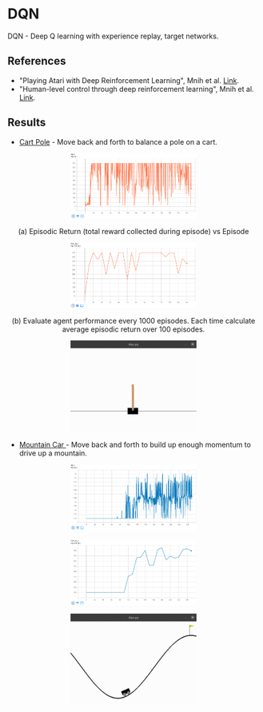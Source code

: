 # DQN

DQN - Deep Q learning with experience replay, target networks.

## References
* "Playing Atari with Deep Reinforcement Learning", Mnih et al. [Link](https://www.cs.toronto.edu/~vmnih/docs/dqn.pdf).
* "Human-level control through deep reinforcement learning", Mnih et al. [Link](https://web.stanford.edu/class/psych209/Readings/MnihEtAlHassibis15NatureControlDeepRL.pdf).

## Results
* [Cart Pole](https://gym.openai.com/envs/CartPole-v1/) - Move back and forth to balance a pole on a cart.

<p align="center">
<img src="media/cartpole_train.png" width="50%" height="50%"/>
</p>
<p align="center">
(a) Episodic Return (total reward collected during episode) vs Episode
</p>
<p align="center"> 
<img src="media/cartpole_eval.png" width="50%" height="50%"/>
</p>
<p align="center">
(b) Evaluate agent performance every 1000 episodes. Each time calculate average episodic return over 100 episodes.
</p>
<p align="center">
<img src="media/cartpole_v1_trained.gif" width="50%" height="50%"/>
</p>

* [Mountain Car ](https://gym.openai.com/envs/MountainCar-v0/) - Move back and forth to build up enough momentum to drive up a mountain.
<p align="center">
<img src="media/mountaincar_train.png" width="50%" height="50%"/>
</p>
<p align="center">
<img src="media/mountaincar_eval.png" width="50%" height="50%"/>
</p>
<p align="center">
<img src="media/mountain_car_v0_trained.gif" width="50%" height="50%"/>
</p>




